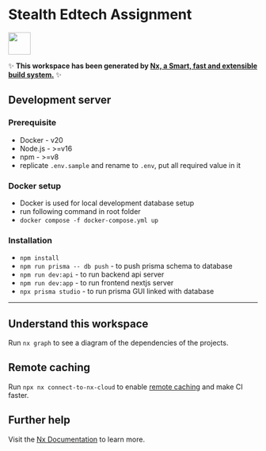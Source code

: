 # Stealth Edtech Assignment

<a alt="Nx logo" href="https://nx.dev" target="_blank" rel="noreferrer"><img src="https://raw.githubusercontent.com/nrwl/nx/master/images/nx-logo.png" width="45"></a>

✨ **This workspace has been generated by [Nx, a Smart, fast and extensible build system.](https://nx.dev)** ✨

## Development server

### Prerequisite

- Docker - v20
- Node.js - >=v16
- npm - >=v8
- replicate `.env.sample` and rename to `.env`, put all required value in it

### Docker setup

- Docker is used for local development database setup
- run following command in root folder
- `docker compose -f docker-compose.yml up`

### Installation

- `npm install`
- `npm run prisma -- db push` - to push prisma schema to database
- `npm run dev:api` - to run backend api server
- `npm run dev:app` - to run frontend nextjs server
- `npx prisma studio` - to run prisma GUI linked with database

---

## Understand this workspace

Run `nx graph` to see a diagram of the dependencies of the projects.

## Remote caching

Run `npx nx connect-to-nx-cloud` to enable [remote caching](https://nx.app) and make CI faster.

## Further help

Visit the [Nx Documentation](https://nx.dev) to learn more.
